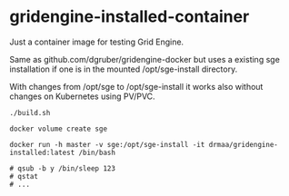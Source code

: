 # gridengine-installed-container

Just a container image for testing Grid Engine.

Same as github.com/dgruber/gridengine-docker but uses a
existing sge installation if one is in the mounted
/opt/sge-install directory.

With changes from /opt/sge to /opt/sge-install it works
also without changes on Kubernetes using PV/PVC.

```
./build.sh

docker volume create sge

docker run -h master -v sge:/opt/sge-install -it drmaa/gridengine-installed:latest /bin/bash

# qsub -b y /bin/sleep 123
# qstat
# ...

```

